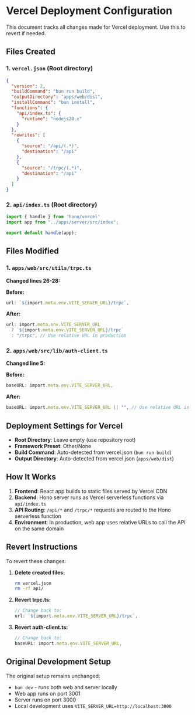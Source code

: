 # Vercel Deployment Configuration

This document tracks all changes made for Vercel deployment. Use this to revert if needed.

## Files Created

### 1. `vercel.json` (Root directory)
```json
{
  "version": 2,
  "buildCommand": "bun run build",
  "outputDirectory": "apps/web/dist",
  "installCommand": "bun install",
  "functions": {
    "api/index.ts": {
      "runtime": "nodejs20.x"
    }
  },
  "rewrites": [
    {
      "source": "/api/(.*)",
      "destination": "/api"
    },
    {
      "source": "/trpc/(.*)",
      "destination": "/api"
    }
  ]
}
```

### 2. `api/index.ts` (Root directory)
```typescript
import { handle } from 'hono/vercel'
import app from "../apps/server/src/index";

export default handle(app);
```

## Files Modified

### 1. `apps/web/src/utils/trpc.ts`
**Changed lines 26-28:**

**Before:**
```typescript
url: `${import.meta.env.VITE_SERVER_URL}/trpc`,
```

**After:**
```typescript
url: import.meta.env.VITE_SERVER_URL 
  ? `${import.meta.env.VITE_SERVER_URL}/trpc`
  : "/trpc", // Use relative URL in production
```

### 2. `apps/web/src/lib/auth-client.ts`
**Changed line 5:**

**Before:**
```typescript
baseURL: import.meta.env.VITE_SERVER_URL,
```

**After:**
```typescript
baseURL: import.meta.env.VITE_SERVER_URL || "", // Use relative URL in production
```

## Deployment Settings for Vercel

- **Root Directory**: Leave empty (use repository root)
- **Framework Preset**: Other/None
- **Build Command**: Auto-detected from vercel.json (`bun run build`)
- **Output Directory**: Auto-detected from vercel.json (`apps/web/dist`)

## How It Works

1. **Frontend**: React app builds to static files served by Vercel CDN
2. **Backend**: Hono server runs as Vercel serverless functions via `api/index.ts`
3. **API Routing**: `/api/*` and `/trpc/*` requests are routed to the Hono serverless function
4. **Environment**: In production, web app uses relative URLs to call the API on the same domain

## Revert Instructions

To revert these changes:

1. **Delete created files:**
   ```bash
   rm vercel.json
   rm -rf api/
   ```

2. **Revert trpc.ts:**
   ```typescript
   // Change back to:
   url: `${import.meta.env.VITE_SERVER_URL}/trpc`,
   ```

3. **Revert auth-client.ts:**
   ```typescript
   // Change back to:
   baseURL: import.meta.env.VITE_SERVER_URL,
   ```

## Original Development Setup

The original setup remains unchanged:
- `bun dev` - runs both web and server locally
- Web app runs on port 3001
- Server runs on port 3000
- Local development uses `VITE_SERVER_URL=http://localhost:3000`